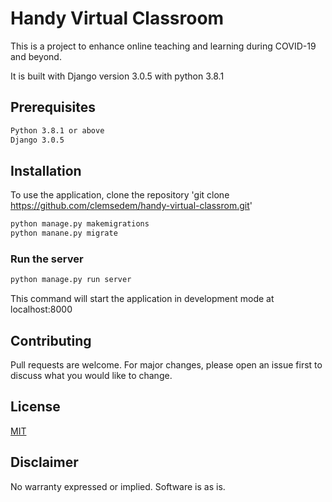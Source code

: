 # Handy Virtual Classroom

This is a project to enhance online teaching and learning during COVID-19 and beyond.

It is built with Django version 3.0.5 with python 3.8.1

## Prerequisites
```bash
Python 3.8.1 or above
Django 3.0.5 
```

## Installation

To use the application, clone the repository 'git clone https://github.com/clemsedem/handy-virtual-classrom.git'

```python
python manage.py makemigrations
python manane.py migrate
```

### Run the server

```python
python manage.py run server
```
This command will start the application in development mode at localhost:8000


## Contributing
Pull requests are welcome. For major changes, please open an issue first to discuss what you would like to change.


## License
[MIT](http://www.opensource.org/licenses/mit-license.html)

## Disclaimer

No warranty expressed or implied. Software is as is.
